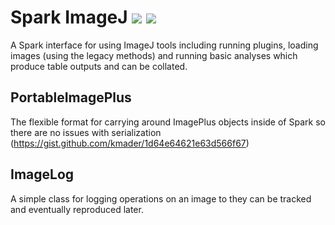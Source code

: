 # Spark ImageJ ![](https://github.com/kmader/spark-ij/workflows/compile/badge.svg) ![](https://github.com/kmader/spark-ij/workflows/tests/badge.svg)

A Spark interface for using ImageJ tools including running plugins, loading images (using the
legacy methods) and running basic analyses which produce table outputs and can be collated.

## PortableImagePlus

The flexible format for carrying around ImagePlus objects inside of Spark so there are no issues
with serialization (https://gist.github.com/kmader/1d64e64621e63d566f67)

## ImageLog

A simple class for logging operations on an image to they can be tracked and eventually
reproduced later.





